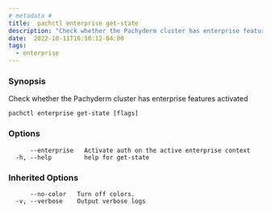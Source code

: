 ```yaml
---
# metadata # 
title:  pachctl enterprise get-state
description: "Check whether the Pachyderm cluster has enterprise features activated"
date:  2022-10-11T16:50:12-04:00
tags:
  - enterprise
---
```


### Synopsis

Check whether the Pachyderm cluster has enterprise features activated

```
pachctl enterprise get-state [flags]
```

### Options

```
      --enterprise   Activate auth on the active enterprise context
  -h, --help         help for get-state
```

### Inherited Options

```
      --no-color   Turn off colors.
  -v, --verbose    Output verbose logs
```

